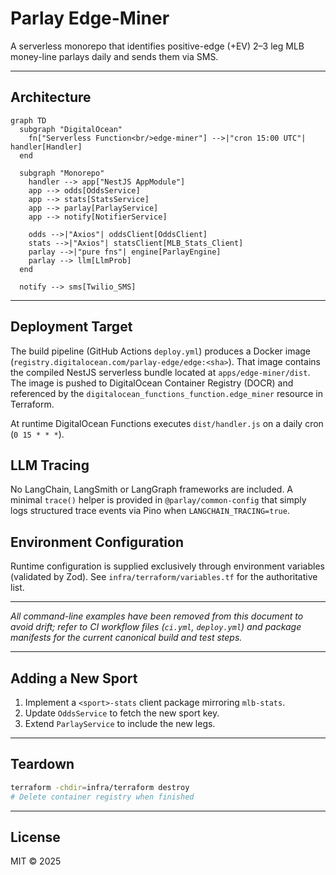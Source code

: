 # Parlay Edge-Miner

A serverless monorepo that identifies positive-edge (\+EV) 2–3 leg MLB money-line parlays daily and sends them via SMS.

---

## Architecture

```mermaid
graph TD
  subgraph "DigitalOcean"
    fn["Serverless Function<br/>edge-miner"] -->|"cron 15:00 UTC"| handler[Handler]
  end

  subgraph "Monorepo"
    handler --> app["NestJS AppModule"]
    app --> odds[OddsService]
    app --> stats[StatsService]
    app --> parlay[ParlayService]
    app --> notify[NotifierService]

    odds -->|"Axios"| oddsClient[OddsClient]
    stats -->|"Axios"| statsClient[MLB_Stats_Client]
    parlay -->|"pure fns"| engine[ParlayEngine]
    parlay --> llm[LlmProb]
  end

  notify --> sms[Twilio_SMS]
```

---

## Deployment Target

The build pipeline (GitHub Actions `deploy.yml`) produces a Docker image (`registry.digitalocean.com/parlay-edge/edge:<sha>`).  That image contains the compiled NestJS serverless bundle located at `apps/edge-miner/dist`. The image is pushed to DigitalOcean Container Registry (DOCR) and referenced by the `digitalocean_functions_function.edge_miner` resource in Terraform.

At runtime DigitalOcean Functions executes `dist/handler.js` on a daily cron (`0 15 * * *`).

## LLM Tracing

No LangChain, LangSmith or LangGraph frameworks are included.  A minimal `trace()` helper is provided in `@parlay/common-config` that simply logs structured trace events via Pino when `LANGCHAIN_TRACING=true`.

## Environment Configuration

Runtime configuration is supplied exclusively through environment variables (validated by Zod).  See `infra/terraform/variables.tf` for the authoritative list.

---

*All command-line examples have been removed from this document to avoid drift; refer to CI workflow files (`ci.yml`, `deploy.yml`) and package manifests for the current canonical build and test steps.*

---

## Adding a New Sport

1. Implement a `<sport>-stats` client package mirroring `mlb-stats`.
2. Update `OddsService` to fetch the new sport key.
3. Extend `ParlayService` to include the new legs.

---

## Teardown

```bash
terraform -chdir=infra/terraform destroy
# Delete container registry when finished
```

---

## License

MIT © 2025